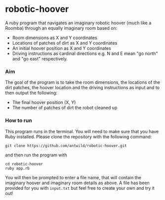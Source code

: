 # robotic-hoover

A ruby program that navigates an imaginary robotic hoover (much like a Roomba) through an equally imaginary room based on:

- Room dimensions as X and Y coordinates
- Locations of patches of dirt as X and Y coordinates
- An initial hoover position as X and Y coordinates
- Driving instructions as cardinal directions e.g. N and E mean "go north" and "go east" respectively.

### Aim

The goal of the program is to take the room dimensions, the locations of the dirt patches, the hoover location and the driving instructions as input and to then output the following:

- The final hoover position (X, Y)
- The number of patches of dirt the robot cleaned up

### How to run
This program runs in the terminal. You will need to make sure that you have Ruby installed. Please clone the repository with the following command:

`git clone https://github.com/antwild/robotic-hoover.git`

and then run the program with
```
cd robotic-hoover
ruby app.rb
```
You will then be prompted to enter a file name, that will contain the imaginary hoover and imaginary room details as above. A file has been provided for you with `input.txt` but feel free to create your own and try it out!

